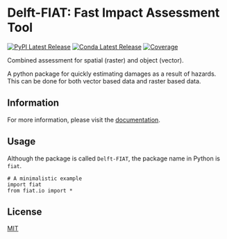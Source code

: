# Delft-FIAT: Fast Impact Assessment Tool
[![PyPI Latest Release](https://img.shields.io/pypi/v/delft_fiat.svg)](https://pypi.org/project/Delft-FIAT/) [![Conda Latest Release](https://anaconda.org/conda-forge/delft_fiat/badges/version.svg)](https://anaconda.org/conda-forge/delft_fiat) [![Coverage](https://app.codecov.io/github/Deltares/Delft-FIAT/coverage.svg?branch=master)](https://codecov.io/gh/pandas-dev/pandas)

Combined assessment for spatial (raster) and object (vector).

A python package for quickly estimating damages as a result of hazards.
This can be done for both vector based data and raster based data.

## Information
For more information, please visit the [documentation](https://deltares.github.io/Delft-FIAT/).

## Usage
Although the package is called `Delft-FIAT`, the package name in Python is `fiat`.

```
# A minimalistic example
import fiat
from fiat.io import *
```

## License
[MIT](https://github.com/Deltares/Delft-FIAT/blob/master/LICENSE)
